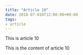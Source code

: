 ```yaml
---
title: "Article 10"
date: 2018-07-010T12:00:00+09:00
tags:
- article
---
```


This is article 10

<!--more-->

This is the content of article 10